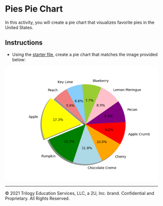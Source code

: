 # Pies Pie Chart

In this activity, you will create a pie chart that visualizes favorite pies in the United States.

## Instructions

* Using the [starter file](Unsolved/py_pie.ipynb), create a pie chart that matches the image provided below:

![py_pie](Images/PyPies.png)

---

© 2021 Trilogy Education Services, LLC, a 2U, Inc. brand. Confidential and Proprietary. All Rights Reserved.
